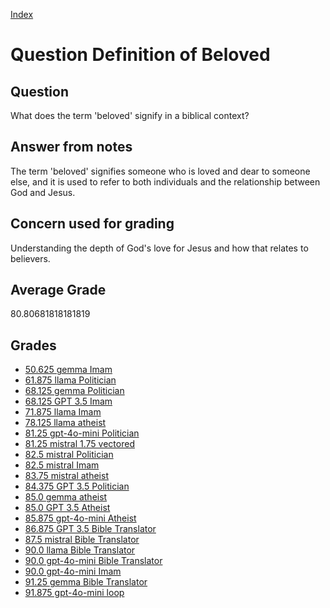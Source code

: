 
[Index](../../index.md)
# Question Definition of Beloved
## Question
What does the term 'beloved' signify in a biblical context?

## Answer from notes
The term 'beloved' signifies someone who is loved and dear to someone else, and it is used to refer to both individuals and the relationship between God and Jesus.

## Concern used for grading
Understanding the depth of God's love for Jesus and how that relates to believers.

## Average Grade
80.80681818181819

## Grades
 * [50.625 gemma Imam](../answers/gemma_Imam/Definition_of_Beloved.md)
 * [61.875 llama Politician](../answers/llama_Politician/Definition_of_Beloved.md)
 * [68.125 gemma Politician](../answers/gemma_Politician/Definition_of_Beloved.md)
 * [68.125 GPT 3.5 Imam](../answers/GPT_3.5_Imam/Definition_of_Beloved.md)
 * [71.875 llama Imam](../answers/llama_Imam/Definition_of_Beloved.md)
 * [78.125 llama atheist](../answers/llama_atheist/Definition_of_Beloved.md)
 * [81.25 gpt-4o-mini Politician](../answers/gpt-4o-mini_Politician/Definition_of_Beloved.md)
 * [81.25 mistral 1.75 vectored](../answers/mistral_1.75_vectored/Definition_of_Beloved.md)
 * [82.5 mistral Politician](../answers/mistral_Politician/Definition_of_Beloved.md)
 * [82.5 mistral Imam](../answers/mistral_Imam/Definition_of_Beloved.md)
 * [83.75 mistral atheist](../answers/mistral_atheist/Definition_of_Beloved.md)
 * [84.375 GPT 3.5 Politician](../answers/GPT_3.5_Politician/Definition_of_Beloved.md)
 * [85.0 gemma atheist](../answers/gemma_atheist/Definition_of_Beloved.md)
 * [85.0 GPT 3.5 Atheist](../answers/GPT_3.5_Atheist/Definition_of_Beloved.md)
 * [85.875 gpt-4o-mini Atheist](../answers/gpt-4o-mini_Atheist/Definition_of_Beloved.md)
 * [86.875 GPT 3.5 Bible Translator](../answers/GPT_3.5_Bible_Translator/Definition_of_Beloved.md)
 * [87.5 mistral Bible Translator](../answers/mistral_Bible_Translator/Definition_of_Beloved.md)
 * [90.0 llama Bible Translator](../answers/llama_Bible_Translator/Definition_of_Beloved.md)
 * [90.0 gpt-4o-mini Bible Translator](../answers/gpt-4o-mini_Bible_Translator/Definition_of_Beloved.md)
 * [90.0 gpt-4o-mini Imam](../answers/gpt-4o-mini_Imam/Definition_of_Beloved.md)
 * [91.25 gemma Bible Translator](../answers/gemma_Bible_Translator/Definition_of_Beloved.md)
 * [91.875 gpt-4o-mini loop](../answers/gpt-4o-mini_loop/Definition_of_Beloved.md)
